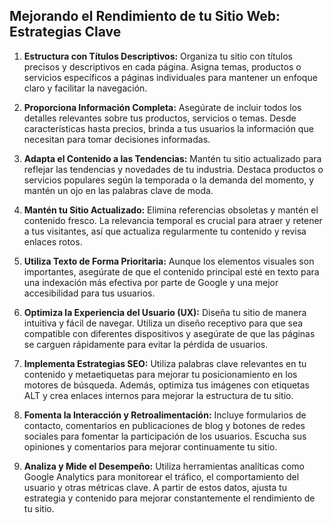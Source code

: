## Mejorando el Rendimiento de tu Sitio Web: Estrategias Clave

1. **Estructura con Títulos Descriptivos:**
   Organiza tu sitio con títulos precisos y descriptivos en cada página. Asigna temas, productos o servicios específicos a páginas individuales para mantener un enfoque claro y facilitar la navegación.

2. **Proporciona Información Completa:**
   Asegúrate de incluir todos los detalles relevantes sobre tus productos, servicios o temas. Desde características hasta precios, brinda a tus usuarios la información que necesitan para tomar decisiones informadas.

3. **Adapta el Contenido a las Tendencias:**
   Mantén tu sitio actualizado para reflejar las tendencias y novedades de tu industria. Destaca productos o servicios populares según la temporada o la demanda del momento, y mantén un ojo en las palabras clave de moda.

4. **Mantén tu Sitio Actualizado:**
   Elimina referencias obsoletas y mantén el contenido fresco. La relevancia temporal es crucial para atraer y retener a tus visitantes, así que actualiza regularmente tu contenido y revisa enlaces rotos.

5. **Utiliza Texto de Forma Prioritaria:**
   Aunque los elementos visuales son importantes, asegúrate de que el contenido principal esté en texto para una indexación más efectiva por parte de Google y una mejor accesibilidad para tus usuarios.

6. **Optimiza la Experiencia del Usuario (UX):**
   Diseña tu sitio de manera intuitiva y fácil de navegar. Utiliza un diseño receptivo para que sea compatible con diferentes dispositivos y asegúrate de que las páginas se carguen rápidamente para evitar la pérdida de usuarios.

7. **Implementa Estrategias SEO:**
   Utiliza palabras clave relevantes en tu contenido y metaetiquetas para mejorar tu posicionamiento en los motores de búsqueda. Además, optimiza tus imágenes con etiquetas ALT y crea enlaces internos para mejorar la estructura de tu sitio.

8. **Fomenta la Interacción y Retroalimentación:**
   Incluye formularios de contacto, comentarios en publicaciones de blog y botones de redes sociales para fomentar la participación de los usuarios. Escucha sus opiniones y comentarios para mejorar continuamente tu sitio.

9. **Analiza y Mide el Desempeño:**
   Utiliza herramientas analíticas como Google Analytics para monitorear el tráfico, el comportamiento del usuario y otras métricas clave. A partir de estos datos, ajusta tu estrategia y contenido para mejorar constantemente el rendimiento de tu sitio.


